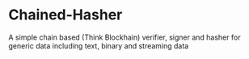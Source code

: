 # Chained-Hasher

A simple chain based (Think Blockhain) verifier, signer and hasher for generic data including text, binary and streaming data
